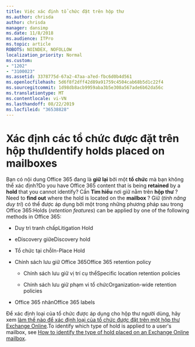 ```yaml
---
title: Việc xác định tổ chức đặt trên hộp thư
ms.author: chrisda
author: chrisda
manager: dansimp
ms.date: 11/8/2018
ms.audience: ITPro
ms.topic: article
ROBOTS: NOINDEX, NOFOLLOW
localization_priority: Normal
ms.custom:
- "1202"
- "3100023"
ms.assetid: 3378775d-67a2-47aa-a7ed-fbc6d0b4d561
ms.openlocfilehash: 5d6f8f2dff42d89a91759c4504cab68b5d1c22f4
ms.sourcegitcommit: 1d98db8acb9959aba3b5e308a567ade6b62da56c
ms.translationtype: MT
ms.contentlocale: vi-VN
ms.lasthandoff: 08/22/2019
ms.locfileid: "36538828"
---
```

# <a name="identify-holds-placed-on-mailboxes"></a><span data-ttu-id="5e4eb-102">Xác định các tổ chức được đặt trên hộp thư</span><span class="sxs-lookup"><span data-stu-id="5e4eb-102">Identify holds placed on mailboxes</span></span>

<span data-ttu-id="5e4eb-103">Bạn có nội dung Office 365 đang là **giữ lại** bởi một **tổ chức** mà bạn không thể xác định?</span><span class="sxs-lookup"><span data-stu-id="5e4eb-103">Do you have Office 365 content that is being **retained** by a **hold** that you cannot identify?</span></span> <span data-ttu-id="5e4eb-104">Cần **Tìm hiểu** nơi giữ nằm trên **hộp thư** ?</span><span class="sxs-lookup"><span data-stu-id="5e4eb-104">Need to **find out** where the hold is located on the **mailbox** ?</span></span> <span data-ttu-id="5e4eb-105">Giữ (*tính năng duy trì*) có thể được áp dụng bởi một trong những phương pháp sau trong Office 365:</span><span class="sxs-lookup"><span data-stu-id="5e4eb-105">Holds (*retention features*) can be applied by one of the following methods in Office 365:</span></span>
  
- <span data-ttu-id="5e4eb-106">Duy trì tranh chấp</span><span class="sxs-lookup"><span data-stu-id="5e4eb-106">Litigation Hold</span></span>

- <span data-ttu-id="5e4eb-107">eDiscovery giữ</span><span class="sxs-lookup"><span data-stu-id="5e4eb-107">eDiscovery hold</span></span>

- <span data-ttu-id="5e4eb-108">Tổ chức tại chỗ</span><span class="sxs-lookup"><span data-stu-id="5e4eb-108">In-Place Hold</span></span>

- <span data-ttu-id="5e4eb-109">Chính sách lưu giữ Office 365</span><span class="sxs-lookup"><span data-stu-id="5e4eb-109">Office 365 retention policy</span></span> 

  - <span data-ttu-id="5e4eb-110">Chính sách lưu giữ vị trí cụ thể</span><span class="sxs-lookup"><span data-stu-id="5e4eb-110">Specific location retention policies</span></span>

  - <span data-ttu-id="5e4eb-111">Chính sách lưu giữ phạm vi tổ chức</span><span class="sxs-lookup"><span data-stu-id="5e4eb-111">Organization-wide retention policies</span></span>

- <span data-ttu-id="5e4eb-112">Office 365 nhãn</span><span class="sxs-lookup"><span data-stu-id="5e4eb-112">Office 365 labels</span></span>

<span data-ttu-id="5e4eb-113">Để xác định loại của tổ chức được áp dụng cho hộp thư người dùng, hãy xem [làm thế nào để xác định loại của tổ chức được đặt trên một hộp thư Exchange Online](https://docs.microsoft.com/office365/securitycompliance/identify-a-hold-on-an-exchange-online-mailbox).</span><span class="sxs-lookup"><span data-stu-id="5e4eb-113">To identify which type of hold is applied to a user's mailbox, see [How to identify the type of hold placed on an Exchange Online mailbox](https://docs.microsoft.com/office365/securitycompliance/identify-a-hold-on-an-exchange-online-mailbox).</span></span>
